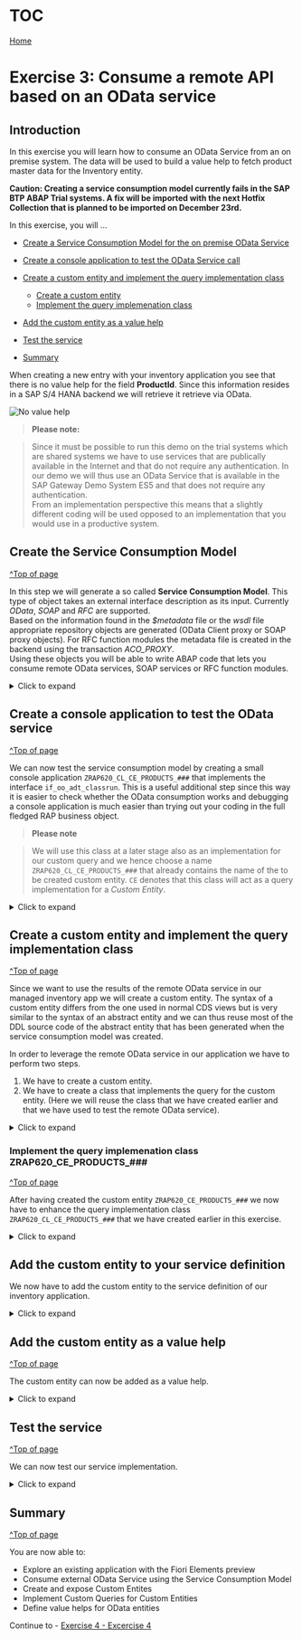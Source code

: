 # TOC
[Home](../../readme.md#exercises)
# Exercise 3: Consume a remote API based on an OData service

## Introduction

In this exercise you will learn how to consume an OData Service from an on premise system.
The data will be used to build a value help to fetch product master data for the Inventory entity.


**Caution:
Creating a service consumption model currently fails in the SAP BTP ABAP Trial systems. A fix will be imported with the next Hotfix Collection that is planned to be imported on December 23rd.**


In this exercise, you will ...

- [Create a Service Consumption Model for the on premise OData Service](#create-the-service-consumption-model)

- [Create a console application to test the OData Service call](#create-a-console-application-to-test-the-odata-service)

- [Create a custom entity and implement the query implementation class](#create-a-custom-entity-and-implement-the-query-implementation-class)
  - [Create a custom entity](#create-a-custom-entity)
  - [Implement the query implemenation class](#implement-the-query-implemenation-class-zrap620ceproducts)   

- [Add the custom entity as a value help](#add-the-custom-entity-as-a-value-help)
- [Test the service](#test-the-service)
- [Summary](#summary) 



When creating a new entry with your inventory application you see that there is no value help for the field **ProductId**. 
Since this information resides in a SAP S/4 HANA backend we will retrieve it retrieve via OData.

 ![No value help](images/Introduction_0000.png)




> **Please note:**

> Since it must be possible to run this demo on the trial systems which are shared systems we  have to use services that are publically available in the Internet and that do not require any authentication. 
In our demo we will thus use an OData Service that is available in the SAP Gateway Demo System ES5 and that does not require any authentication.  
> From an implementation perspective this means that a slightly different coding will be used opposed to an implementation that you would use in a productive system.


## Create the Service Consumption Model
[^Top of page](#)  

In this step we will generate a so called **Service Consumption Model**. This type of object takes an external interface description as its input. Currently *OData*, *SOAP* and *RFC* are supported.   
Based on the information found in the *$metadata* file or the *wsdl* file appropriate repository objects are generated (OData Client proxy or SOAP proxy objects). For RFC function modules the metadata file is created in the backend using the transaction *ACO_PROXY*.  
Using these objects you will be able to write ABAP code that lets you consume remote OData services, SOAP services or RFC function modules.

<details>
<summary>Click to expand</summary>

We start by creating a service consumption model for an OData service that provides demo product data. This service resides on the public SAP Gateway System ES5 and does not require any authentication

1. The *$metadata* file of the OData service that we want to consume must be uploaded in file format. You have hence to download it first.
 
 - Click on the following URL https://sapes5.sapdevcenter.com/sap/opu/odata/sap/ZPDCDS_SRV/$metadata

   When you are asked to select a certificate or to authenticate, simply press the **Cancel** button, since this URL does not require any authentication.

   ![No authentication required](images/Service_Consumption_Model_0000.png)  
   
 - Download the $metadata file to your computer, you will need it later in this exercise.  

   ![Download $metadata 1](images/Service_Consumption_Model_0010.png)  
   ![Download $metadata 2](images/Service_Consumption_Model_0020.png)  

2. Switch to ADT and right click on your package **ZRAP620_###**. Select **New > Other ABAP Repository Object**.  

    ![New ABAP Repository Object 1](images/Service_Consumption_Model_0030.png)  

2. In the New ABAP Repository Object dialogue do the following

   -  Start to type **`Service`**
   -  In the list of objects select **Service Consumption Model**
   -  Click **Next**
 
      ![New ABAP Repository Object 2](images/Service_Consumption_Model_0040.png)

4. The **New Service Consumption Model** dialogue opens. Here enter the following data:

   - Name: **`ZRAP620_SC_PRODUCTS_###`**
   - Description: **`Products from ES5`**
   - Remote Consumption Model: **`OData`** (to be selected from the drop down box)
   
   Then click **Next**. 
   
   > **Caution**
   
   > Be sure that you have selected **`OData`** as the **Remote Consumption Mode** from the drop down box. We will create a service consumption model for a SOAP web service in the following exercise.
   
    ![New Service Consumption Model](images/Service_Consumption_Model_0050.png)

5. The $metadata file of the OData service that we want to consume must be uploaded in file format. If you have not yet downloaded the $metadata file you have to do this now.

   - Click **Browse** to select the $metadata file that you have downloaded earlier in this exercise
   - Class Name: **`ZRAP620_SC_PRODUCTS_###`**    
   
> **Please note**
> The wizard suggest the name of the service consumption model also as the name of the class that is going to be generated. Leave the defaulted value.

 ![OData consumption proxy](images/Service_Consumption_Model_0060.png)

6. Check the **Components of the OData Service** and click **Next**.

   You will notice that the sample service provides just one entity set `SEPMRA_I_Product_E` and one entity type `SEPMRA_I_Product_EType`. 

   ![Define Entity Set](images/Service_Consumption_Model_0065.png)

   Press **Next**.

7. The wizard will now let you choose for which entity sets support for etags should be added.

   ![Define Entity Set](images/Service_Consumption_Model_0070.png)

   Press **Next**.

8. Selection of transport request
   - Select or create a transport request
   - Press **Finish**

   ![ABAP Artifact Genertion List](images/Service_Consumption_Model_0080.png)

 9. When you check the content of your package you will notice that it contains two objects. 

    -  The service consumption model
    -  The service consumption model class

    ![ABAP Artifacts](images/Service_Consumption_Model_0100.png)

10. Select the Service Consumption Model and press the **Activate** button press or **Ctrl+F3**

11. Let us briefly investigate the service consumption model.  

   For each operation (**Read List**, **Read**, **Create**, **Update** and **Delete**) some sample code has been created that you can use when you want to call the OData Service with one of these operations. Since we want to retrieve a list of Product-IDs, we will select the operation **Read List** and click on the button **Copy to Clipboard**. We will use this code in the following step where we create a console application to test the call to the remote OData service. 
  
 ![Code sample](images/Service_Consumption_Model_0090.png)

</details>

## Create a console application to test the OData service
[^Top of page](#)

We can now test the service consumption model by creating a small console application ````ZRAP620_CL_CE_PRODUCTS_###```` that implements the interface ````if_oo_adt_classrun````. 
This is a useful additional step since this way it is easier to check whether the OData consumption works and debugging a console application is much easier than trying out your coding in the full fledged RAP business object.

> **Please note**

> We will use this class at a later stage also as an implementation for our custom query and we hence choose a name ````ZRAP620_CL_CE_PRODUCTS_###```` that already contains the name of the to be created custom entity. ````CE```` denotes that this class will act as a query implementation for a *Custom Entity*.

<details>
<summary>Click to expand</summary>

1. Right click on the folder **Source Code Library** and select **New > ABAP Class**.
   
   ![New ABAP class](images/console_app_0000.png)

2. The **New ABAP class** dialogue opens. Here you have to enter the following:

   - Name: ````ZRAP620_CL_CE_PRODUCTS_###````
   - Description: ````Query implementation custom entity```` 
   - Click **Add**
   
   The **Add ABAP Interface** dialogue opens.
   
   - Start to type ````if_oo````
   - Select ````IF_OO_ADT_CLASSRUN```` from the list of matching items
   - Press **OK** or double-click on ````IF_OO_ADT_CLASSRUN````  
   
3. Check the input and press **Next**  

   ![New ABAP class](images/console_app_0020.png)

4. Selection of transport request

   - Select or create a transport request
   - Click **Finish**
  
5. Check the source code template

  You will notice that the wizard has automatically added an implementation for the method ````IF_OO_ADT_CLASSRUN~MAIN````. 

![Selection of transport request](images/console_app_0040.png)

## CLASS ZRAP620_CL_CE_PRODUCTS_### - Implementation
[^Top of page](#)  

1. Let's start with the implementation of our test class. 

   In the public section we add two ````TYPES```` definitions. ````t_product_range```` is used to provide filter conditions for ProductIDs in form of ````SELECT-OPTIONS```` to the method ````get_products( )````.    
   The second type ````t_business_data```` is used to retrieve the business data returned by our remote OData service.  
   For both type defintions we reuse the public types definitions of our newly generated Service Consumption Model class **`zrap620_sc_products_###`**.  
   The  ````get_products( )```` method takes filter conditions in form of ````SELECT-OPTIONS```` via the importing parameter ````it_filter_cond````. In addition it is possible to provide values for ````top```` and ````skip```` to leverage client side paging.  

   So the ````DEFINITION```` section of your class should now look like follows:

<pre>
CLASS zcl_ce_rap_products_#### DEFINITION
  PUBLIC
  FINAL
  CREATE PUBLIC .

  PUBLIC SECTION.

    INTERFACES if_oo_adt_classrun .

    TYPES t_product_range TYPE RANGE OF zrap620_sc_products_###=>tys_sepmra_i_product_etype.
    TYPES t_business_data TYPE zrap620_sc_products_###=>tyt_sepmra_i_product_etype.

    METHODS get_products
      IMPORTING
        it_filter_cond   TYPE if_rap_query_filter=>tt_name_range_pairs   OPTIONAL
        top              TYPE i OPTIONAL
        skip             TYPE i OPTIONAL
      EXPORTING
        et_business_data TYPE  t_business_data
      RAISING
        /iwbep/cx_cp_remote
        /iwbep/cx_gateway
        cx_web_http_client_error
        cx_http_dest_provider_error
      .

  PROTECTED SECTION.
  PRIVATE SECTION.
ENDCLASS.
</pre>

   You will get a warning that the method **get_products( )** has not been implemented yet. Press **Ctrl+1** to start the quick fix to add an implementation for **get_products( )**.

   ![Add implementation](images/console_app_0050.png)

6. Now we will add code in the **IMPLEMENTATION** section of the method **get_products( )**. 

   The public method **get_products( )** is used to retrieve the data from the remote OData service. Since it is not possible to leverage the destination service in the trial systems, we will use the method **cl_http_destination_provider=>create_by_url** which allows us to create a http destination object based on the target URL. As the target URL we choose the root URL https://sapes5.sapdevcenter.com of the ES5 system since the relative URL that points to the OData service will be added when creating the OData client proxy.

   **Caution:**  
   Do not forget to replace the placeholder **'###'** with your unique number.  

   > Please note

   > In a normal SAP BTP, ABAP Environment system one would leverage the destination service of the underlying Cloud Foundry Environment and one would use the statement **cl_http_destination_provider=>create_by_cloud_destination** to generate a http destination in the ABAP Environment system based on these settings.

 ![Add implementation2](images/console_app_0060.png)

<pre>
  METHOD get_products.

    DATA: filter_factory   TYPE REF TO /iwbep/if_cp_filter_factory,
          filter_node      TYPE REF TO /iwbep/if_cp_filter_node,
          root_filter_node TYPE REF TO /iwbep/if_cp_filter_node.

    DATA: http_client        TYPE REF TO if_web_http_client,
          odata_client_proxy TYPE REF TO /iwbep/if_cp_client_proxy,
          read_list_request  TYPE REF TO /iwbep/if_cp_request_read_list,
          read_list_response TYPE REF TO /iwbep/if_cp_response_read_lst.

    DATA(http_destination) = cl_http_destination_provider=>create_by_url( i_url = 'https://sapes5.sapdevcenter.com' ).
    http_client = cl_web_http_client_manager=>create_by_http_destination( i_destination = http_destination ).

     odata_client_proxy = /iwbep/cl_cp_factory_remote=>create_v2_remote_proxy(
       EXPORTING
          is_proxy_model_key       = VALUE #( repository_id       = 'DEFAULT'
                                              proxy_model_id      = 'ZRAP620_SC_PRODUCTS_###'
                                              proxy_model_version = '0001' )
         io_http_client             = http_client
         iv_relative_service_root   = '/sap/opu/odata/sap/ZPDCDS_SRV/' ).

    " Navigate to the resource and create a request for the read operation
    read_list_request = odata_client_proxy->create_resource_for_entity_set( 'SEPMRA_I_PRODUCT_E' )->create_request_for_read( ).

    " Create the filter tree
    filter_factory = read_list_request->create_filter_factory( ).
    LOOP AT  it_filter_cond  INTO DATA(filter_condition).
      filter_node  = filter_factory->create_by_range( iv_property_path     = filter_condition-name
                                                              it_range     = filter_condition-range ).
      IF root_filter_node IS INITIAL.
        root_filter_node = filter_node.
      ELSE.
        root_filter_node = root_filter_node->and( filter_node ).
      ENDIF.
    ENDLOOP.

    IF root_filter_node IS NOT INITIAL.
      read_list_request->set_filter( root_filter_node ).
    ENDIF.

    IF top > 0 .
      read_list_request->set_top( top ).
    ENDIF.

    read_list_request->set_skip( skip ).

    " Execute the request and retrieve the business data
    read_list_response = read_list_request->execute( ).
    read_list_response->get_business_data( IMPORTING et_business_data = et_business_data ).
  ENDMETHOD.
</pre>

8. Finally we add the following code into the **IMPLEMENTATION** section of your **main** method

  The main method creates a simple filter for products with a name greater or equal **HT-1200**. At the same time we use client side paging to skip the first result and limit the response to 3 products.

<pre>
  METHOD if_oo_adt_classrun~main.

    DATA business_data TYPE TABLE OF zrap620_###sepmra_i_product_e.
    DATA filter_conditions  TYPE if_rap_query_filter=>tt_name_range_pairs .
    DATA ranges_table TYPE if_rap_query_filter=>tt_range_option .
    ranges_table = VALUE #( (  sign = 'I' option = 'GE' low = 'HT-1200' ) ).
    filter_conditions = VALUE #( ( name = 'PRODUCT'  range = ranges_table ) ).

    TRY.
        get_products(
          EXPORTING
            it_filter_cond    = filter_conditions
            top               =  3
            skip              =  1
          IMPORTING
            et_business_data  = business_data
          ) .
        out->write( business_data ).
      CATCH cx_root INTO DATA(exception).
        out->write( cl_message_helper=>get_latest_t100_exception( exception )->if_message~get_longtext( ) ).
    ENDTRY.

  ENDMETHOD.
</pre>


9. The code should now look as follows

   [Source code zcl_ce_rap_products_####](sources/ex2_CLAS_zcl_ce_rap_products_%23%23%23%23_step_1.txt)

10. You can now run the console application by pressing **F9**.


    ![Selection of transport request](images/console_app_0070.png)

</details>

## Create a custom entity and implement the query implementation class
[^Top of page](#)

Since we want to use the results of the remote OData service in our managed inventory app we will create a custom entity. 
The syntax of a custom entity differs from the one used in normal CDS views but is very similar to the syntax of an abstract entity and we can thus reuse most of the DDL source code of the abstract entity that has been generated when the service consumption model was created.

In order to leverage the remote OData service in our application we have to perform two steps.

1.	We have to create a custom entity. 
2.	We have to create a class that implements the query for the custom entity. (Here we will reuse the class that we have created earlier and that we have used to test the remote OData service).

<details>
<summary>Click to expand</summary>

### Create a custom entity
[^Top of page](#)

In contrast to "normal" CDS views that read data from the database from tables or other CDS views _custom entities_ act as a wrapper for a code based implementation that provides the data instead of a database table or a CDS view. 

The custom entity has to be created manually and it uses a similar syntax as the abstract entity that has been created when we have created our service consumption model.

In order to be able to retrieve the data from the remote OData service we have to built a class that implements the interface **if_rap_query_provider**. We will reuse the class that we have created earlier and add this interface to it.

The interface **if_rap_query_provider interface** only offers one method which is called **select**. Within this select method we will call the public **get_products( )** method. The select method also expects that the incoming requests provide certain OData specific query parameters. These we will set in our coding as well.

Let’s start with creating a new data definition ````ZRAP620_CE_PRODUCTS_###```` using the template for a custom entity.

1. Right-click on the folder **Data Definition** and select **New Data Definition.**   

   ![New data definition 1](images/custom_entity_0000.png)

2. The **New Data Defintion** dialogue opens. Here you have to enter the following values:  
   - Name: **`ZRAP620_CE_PRODUCTS_###`** 
   - Description: **`Custom entity for products from ES5`**
   
   Press **Next**
   
   ![New data definition 2](images/custom_entity_0010.png)
   
3. Selection of a transport request
   - Select or create a transport request.
   - **!!! ONLY !!!** Press *Next*. Do **NOT** press *Finish*.

   > Caution

   > If you were to press **Finish** instead of **Next**, the wizard would use the template that was used the last time when this wizard was used by the developer.  

   > In order to be sure that the correct template is selected, we **MUST** press **Next** and not **Finish** which would skip the step of template selection.

   ![New data definition 2](images/custom_entity_0020.png)

4. Select Template

   - Use the scroll bar to navigate down the list
   - Select the template **Define custom entity with parameters**
   - Press **Finish**

> **Please note**

> There is only a template for a custom entity with parameters. But this doesn’t matter. We use this template and remove the statement `with parameters parameter_name : parameter_type`.

 ![New data definition 2](images/custom_entity_0030.png)

 ![New data definition 2](images/custom_entity_0040.png)

5. Edit the source code of the custom entity

   - From the abstract entity that is used by the service consumption model we only use the following three fields for your value help: `Product`, `ProductCategory` and `Supplier`.
   - We add the annotation `@ObjectModel.query.implementedBy: 'ABAP:ZRAP620_CL_CE_PRODUCTS_###'` right before the `define custom entity` statement.

The DDL source code should now look like follows:

<pre>
@EndUserText.label: 'Custom entity for products from ES5'
@ObjectModel.query.implementedBy: 'ABAP:ZRAP620_CL_CE_PRODUCTS_###'
define custom entity ZRAP620_CE_PRODUCTS_###
{
  key Product                 : abap.char( 10 );
      ProductCategory         : abap.char( 40 );
      Supplier                : abap.char( 10 );  
}

</pre>

   [Source code ZRAP620_CE_PRODUCTS_###](sources/ex2_DDLS_ZCE_RAP_PRODUCTS_%23%23%23%23.txt)

7. Activate your changes ![Activate](images/activate.png)

> You might get the warning that the class ` ZRAP620_CE_PRODUCTS_###` is not found. This is because our class does not yet implement the interface `IF_RAP_QUERY_PROVIDER`.  


> Hints for creating the custom entity based on the type **`tys_sepmra_i_product_etype`**
>  
> When checking the source code of the *Service Consumption Provider Model* class we find in the public section the type defintion  **`tys_sepmra_i_product_etype`**.

<pre>
  CLASS zrap620_sc_products_af3 DEFINITION
  PUBLIC
  INHERITING FROM /iwbep/cl_v4_abs_pm_model_prov
  CREATE PUBLIC.

  PUBLIC SECTION.

    TYPES:
      "! <p class="shorttext synchronized" lang="en">SEPMRA_I_Product_EType</p>
      BEGIN OF tys_sepmra_i_product_etype,
        "! <em>Key property</em> Product
        product                 TYPE c LENGTH 10,
        "! ProductType
        product_type            TYPE c LENGTH 2,
        "! ProductCategory
        product_category        TYPE c LENGTH 40,
        "! CreatedByUser
        created_by_user         TYPE c LENGTH 10,
        "! CreationDateTime
        creation_date_time      TYPE timestampl,
        "! LastChangedByUser
        last_changed_by_user    TYPE c LENGTH 10,
        "! LastChangedDateTime
        last_changed_date_time  TYPE timestampl,
        "! Price
        price                   TYPE p LENGTH 9 DECIMALS 3,
        "! Currency
        currency                TYPE c LENGTH 5,
        "! Height
        height                  TYPE p LENGTH 7 DECIMALS 3,
        "! Width
        width                   TYPE p LENGTH 7 DECIMALS 3,
        "! Depth
        depth                   TYPE p LENGTH 7 DECIMALS 3,
        "! DimensionUnit
        dimension_unit          TYPE c LENGTH 3,
        "! ProductPictureURL
        product_picture_url     TYPE c LENGTH 255,
        "! ProductValueAddedTax
        product_value_added_tax TYPE int1,
        "! Supplier
        supplier                TYPE c LENGTH 10,
        "! ProductBaseUnit
        product_base_unit       TYPE c LENGTH 3,
        "! Weight
        weight                  TYPE p LENGTH 7 DECIMALS 3,
        "! WeightUnit
        weight_unit             TYPE c LENGTH 3,
        "! OriginalLanguage
        original_language       TYPE c LENGTH 2,
      END OF tys_sepmra_i_product_etype,
 
      "! <p class="shorttext synchronized" lang="en">List of SEPMRA_I_Product_EType</p>
      tyt_sepmra_i_product_etype TYPE STANDARD TABLE OF tys_sepmra_i_product_etype WITH DEFAULT KEY.

</pre>

  >
  > In addition we need the mapping information which can be found in the method **`def_sepmra_i_product_etype`**. 
  > e.g. the mapping of `PRODUCT_TYPE` to the Edm Name `ProductType`.
  >

<pre>

    lo_primitive_property = lo_entity_type->get_primitive_property( 'PRODUCT' ).
    lo_primitive_property->set_edm_name( 'Product' ) ##NO_TEXT.
    lo_primitive_property->set_edm_type( 'String' ) ##NO_TEXT.
    lo_primitive_property->set_max_length( 10 ).
    lo_primitive_property->set_scale_floating( ).
    lo_primitive_property->set_is_key( ).

    lo_primitive_property = lo_entity_type->get_primitive_property( 'PRODUCT_TYPE' ).
    lo_primitive_property->set_edm_name( 'ProductType' ) ##NO_TEXT.
    lo_primitive_property->set_edm_type( 'String' ) ##NO_TEXT.
    lo_primitive_property->set_max_length( 2 ).
    lo_primitive_property->set_scale_floating( ).
    lo_primitive_property->set_is_nullable( ).
  
</pre>

</details>

### Implement the query implemenation class ZRAP620_CE_PRODUCTS_###
[^Top of page](#)

After having created the custom entity `ZRAP620_CE_PRODUCTS_###` we now have to enhance the query implementation class `ZRAP620_CL_CE_PRODUCTS_###` that we have created earlier in this exercise.

<details>
<summary>Click to expand</summary>

1. Add interface **`IF_RAP_QUERY_PROVIDER`** to the query implementation class **`ZRAP620_CL_CE_PRODUCTS_###`**
 
   - You can use the quick fix `Ctrl+1` to add the implementation for the method `if_rap_query_provider~select`
  
<pre>
  INTERFACES if_rap_query_provider.
</pre>
  
  ![Add interface IF_RAP_QUERY_PROVIDER](images/query_implementation_0010.png)
  
   
  
2. Implement the method  `if_rap_query_provider~select`  
  
Within the `select()` method we can retrieve the details of the incoming OData call using the object `io_request`. Using the method `get_paging()` we can find out whether client side paging was requested with the incoming OData call. Using the method `get_filter()` we can retrieve the filter that was used by the incoming OData request as ranges. This comes in handy so we can provide this data when calling the method `get_products()`.

**Please note:**
It is mandatory that the response not only contains the retrieved data via the method `set_data()` but also the number of entities being returned via the method `set_total_number_of_records()`.

[Source code zcl_ce_rap_products_####](sources/ex2_CLAS_zcl_ce_rap_products_%23%23%23%23_step_2.txt)

 <pre>

   METHOD if_rap_query_provider~select.
    DATA business_data TYPE t_business_data.
    DATA(top)     = io_request->get_paging( )->get_page_size( ).
    DATA(skip)    = io_request->get_paging( )->get_offset( ).
    DATA(requested_fields)  = io_request->get_requested_elements( ).
    DATA(sort_order)    = io_request->get_sort_elements( ).

    TRY.
        DATA(filter_condition) = io_request->get_filter( )->get_as_ranges( ).

        get_products(
                 EXPORTING
                   it_filter_cond    = filter_condition
                   top               = CONV i( top )
                   skip              = CONV i( skip )
                 IMPORTING
                   et_business_data  = business_data
                 ) .

        io_response->set_total_number_of_records( lines( business_data ) ).
        io_response->set_data( business_data ).

      CATCH cx_root INTO DATA(exception).
        DATA(exception_message) = cl_message_helper=>get_latest_t100_exception( exception )->if_message~get_longtext( ).
    ENDTRY.
  ENDMETHOD.

 
 </pre>

3. Activate your changes 

4. Your ABAP source code should now look like follows

[Source code ZCL_CE_RAP_PRODUCTS_####](sources/ex2_CLAS_zcl_ce_rap_products_%23%23%23%23_final.txt)

</details>

## Add the custom entity to your service definition

We now have to add the custom entity to the service definition of our inventory application.   

<details>
<summary>Click to expand</summary>

1. Open the Service Definition `ZRAP620_UI_INVENTORY_###` 

   - add the statement  
     <pre>expose ZRAP620_CE_PRODUCTS_### as Products;</pre>  
     so that the custom entity is added to the OData service.  
   - Activate your changes ![Activate](images/activate.png)
 
  ![Add custom entity to service definition](images/service_definition_0000.png)  

</details>

## Add the custom entity as a value help
[^Top of page](#)

The custom entity can now be added as a value help.  

<details>
<summary>Click to expand</summary>

1. Open the projection view for your inventory data `ZRAP620_C_INVENTORYTP_###` 

  -  Add the annotation `@Consumption.valueHelpDefinition` to the field `ProductID`
  
  <pre>
  @Consumption.valueHelpDefinition: [{ entity : {name: 'ZRAP620_CE_PRODUCTS_###', element: 'Product'  } , useForValidation: true }]  
  </pre>

This will add the custom entity `ZRAP620_CE_PRODUCTS_###` as a value help for the field `ProductId`.

![Add custom entity as a value help](images/projection_view_0000.png)  

</details>

## Test the service 
[^Top of page](#)

We can now test our service implementation.

<details>
<summary>Click to expand</summary>

1. Open the service binding `ZRAP620_UI_INVENTOR_O4_###` 

   - You will notice that now two entities are visible. `Products` and `Inventory`
   - Double-click on the entity `Inventory` or select it and use the **Preview** button.
   
     ![Service binding with custom entity](images/preview_service_0000.png)

 
 
2. Use the new value help

   - Create a new inventory
   - Click on the value help icon
   - Select a product
    
    ![Field ProductID with value help](images/preview_service_0005.png)

    ![Field ProductID with value help](images/preview_service_0010.png)
   
   


3. Create the new inventory 
 
  ![Product selected in object page](images/preview_service_0015.png)

4. Check the result

  ![Product selected in object page](images/preview_service_0020.png)

## Test input Validation on the front end
[^Top of page](#)

1. Edit the newly created inventory entry

2. Change the product name to a product name that does not exist, e.g. by adding an arbritray character `a`.

   You will see that the SAP Fiori Elements UI performs a check whether the entered product name `HT-1001a`does exist.

   This is because we have add earlier the annotation `@Consumption.valueHelpDefinition` to the field `ProductID` with the addtional parameter `useForValidation`.

<pre>
@Consumption.valueHelpDefinition: [{ entity : {name: 'ZRAP620_CE_PRODUCTS_AF3', element: 'Product'  } , useForValidation: true }]        
</pre>

   ![Input validation 1](images/preview_service_0030.png)

   ![Input validation 2](images/preview_service_0040.png)

  
</details>

## Summary
[^Top of page](#)

You are now able to:

-	Explore an existing application with the Fiori Elements preview  
- Consume external OData Service using the Service Consumption Model  
-	Create and expose Custom Entites  
-	Implement Custom Queries for Custom Entities  
-	Define value helps for OData entities   


Continue to - [Exercise 4 - Excercise 4 ](../ex4/README.md/#exercise-4---consume-a-soap-web-service)
